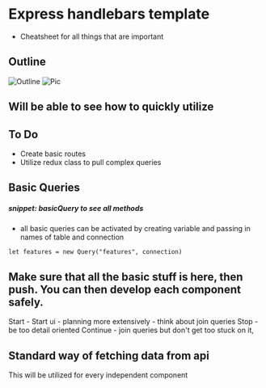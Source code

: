 
# Express handlebars template


- Cheatsheet for all things that are important

## Outline

![Outline](https://www.dropbox.com/s/ds6qa659u22ujn1/Screenshot%202021-12-01%20at%204.52.27%20AM.png?raw=1)
![Pic](https://www.dropbox.com/s/98rf6y7w4h99ywf/usecase.png?raw=1)
## Will be able to see how to quickly utilize 


## To Do 
- Create basic routes
- Utilize redux class to pull complex queries 

## Basic Queries
##### snippet: basicQuery to see all methods 
- all basic queries can be activated by creating variable and passing in names of table and connection 
```
let features = new Query("features", connection) 
```
## Make sure that all the basic stuff is here, then push. You can then develop each component safely. 


Start
    - Start ui
    - planning more extensively
    - think about join queries
Stop
    - be too detail oriented
Continue
    - join queries but don't get too stuck on it, 
## Standard way of fetching data from api 


This will be utilized for every independent component
